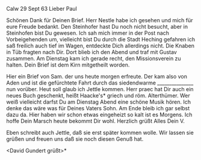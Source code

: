  Calw 29 Sept 63
Lieber Paul

Schönen Dank für Deinen Brief. Herr Nestle habe ich gesehen und mich für eure Freude bedankt. Den Steinhofer hast Du noch nicht besucht, aber in Steinhofen bist Du gewesen. Ich sah mich immer in der Post nach Vorbeigehenden um, vielleicht bist Du durch die Stadt Heching gefahren ich saß freilich auch tief im Wagen, entdeckte Dich allerdings nicht. Die Knaben in Tüb fragten nach Dir. Dort blieb ich den Abend und traf mit Gustav zusammen. Am Dienstag kam ich gerade recht, den Missionsverein zu halten. Dein Brief ist dem Kirn mitgetheilt worden.

Hier ein Brief von Sam. der uns heute morgen erfreute. Der kam also von Aden und ist die gefürchtete Fahrt durch das siedendwarme _______________ nun vorüber. Heut soll glaub ich Jettle kommen. Herr praec hat Dir auch ein neues Buch geschenkt, heißt Haacke's* griech und röm. Alterthümer. 
Wer weiß vielleicht darfst Du am Dienstag Abend eine schöne Musik hören. Ich denke das wäre was für Deines Vaters Sohn. Am Ende bleib ich gar selbst dazu da. Hier haben wir schon etwas eingeheizt so kalt ist es Morgens. Ich hoffe Dein Marsch heute bekommt Dir wohl. Herzlich grüßt Alles  Dein V.

Eben schreibt auch Jettle, daß sie erst später kommen wolle. Wir lassen sie grüßen und freuen uns daß sie noch diesen Genuß hat.

<David Gundert grüßt>*

